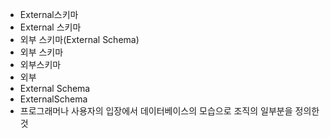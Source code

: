 - External스키마
- External 스키마
- 외부 스키마(External Schema)
- 외부 스키마
- 외부스키마
- 외부
- External Schema
- ExternalSchema
- 프로그래머나 사용자의 입장에서 데이터베이스의 모습으로 조직의 일부분을 정의한 것